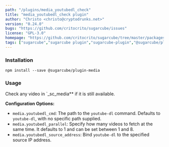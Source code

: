 ```yaml
---
path: "/plugins/media_youtubedl_check"
title: "media_youtubedl_check plugin"
author: "Christo <christo@cryptodrunks.net>"
version: "0.24.0"
bugs: "https://github.com/critocrito/sugarcube/issues"
license: "GPL-3.0"
homepage: "https://github.com/critocrito/sugarcube/tree/master/packages/plugin-media#readme"
tags: ["sugarcube","sugarcube plugin","sugarcube-plugin","@sugarcube/plugin","data","transformation","exif","images","media"]
---
```


### Installation
    npm install --save @sugarcube/plugin-media


### Usage
Check any video in \`\_sc_media\*\* if it is still available.

**Configuration Options:**

-   `media.youtubedl_cmd`: The path to the `youtube-dl` command. Defaults to `youtube-dl`, with no specific path supplied.
-   `media.youtubedl_parallel`: Specify how many videos to fetch at the same time. It defaults to 1 and can be set between 1 and 8.
-   `media.youtubedl_source_address`: Bind `youtube-dl` to the specified source IP address.
